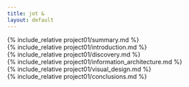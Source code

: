 ```yaml
---
title: jot &
layout: default
---
```

<article class="projContainer">
  <section class="projLimitWidth lgBreak">
  {% include_relative project01/summary.md %}
  </section>

  <section class="projLimitWidth medBreak">
  {% include_relative project01/introduction.md %}
  </section>

  <section class="projLimitWidth lgBreak">
  {% include_relative project01/discovery.md %}
  </section>

  <section class="projLimitWidth lgBreak">
  {% include_relative project01/information_architecture.md %}
  </section>

  <section class="projLimitWidth lgBreak">
  {% include_relative project01/visual_design.md %}
  </section>

  <section class="projLimitWidth lgBreak"> <!-- conclusions -->
  {% include_relative project01/conclusions.md %}
  </section> <!-- conclusions -->
</article>
